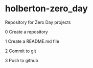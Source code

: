 # holberton-zero_day

Repository for Zero Day projects

0 Create a repository

1 Create a README.md file

2 Commit to git

3 Push to github
